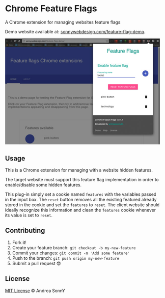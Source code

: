 # Chrome Feature Flags

A Chrome extension for managing websites feature flags

Demo website available at: [sonnywebdesign.com/feature-flag-demo](http://sonnywebdesign.com/feature-flag-demo).

![Feature flag hero](https://raw.githubusercontent.com/andreasonny83/chrome-feature-flag/master/doc/featureflag-hero.0.2.0.jpg)

## Usage

This is a Chrome extension for managing with a website hidden features.

The target website must support this feature flag implementation in order to enable/disable some hidden features.

This plug-in simply set a cookie named `features` with the variables passed in the input box.
The `reset` button removes all the existing featured already stored in the cookie and set the `features` to `reset`.
The client website should ideally recognize this information and clean the `features` cookie whenever its value is set to `reset`.

## Contributing

1. Fork it!
2. Create your feature branch: `git checkout -b my-new-feature`
3. Commit your changes: `git commit -m 'Add some feature'`
4. Push to the branch: `git push origin my-new-feature`
5. Submit a pull request :sunglasses:

## License

[MIT License](https://github.com/andreasonny83/chrome-feature-flag/blob/master/LICENSE) © Andrea SonnY
